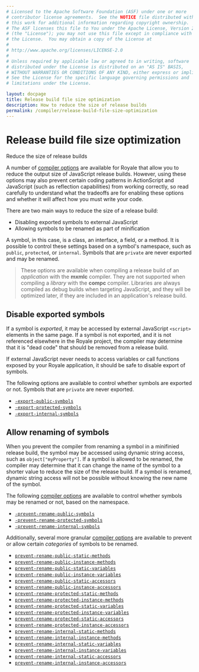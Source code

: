 ```yaml
---
# Licensed to the Apache Software Foundation (ASF) under one or more
# contributor license agreements.  See the NOTICE file distributed with
# this work for additional information regarding copyright ownership.
# The ASF licenses this file to You under the Apache License, Version 2.0
# (the "License"); you may not use this file except in compliance with
# the License.  You may obtain a copy of the License at
# 
# http://www.apache.org/licenses/LICENSE-2.0
# 
# Unless required by applicable law or agreed to in writing, software
# distributed under the License is distributed on an "AS IS" BASIS,
# WITHOUT WARRANTIES OR CONDITIONS OF ANY KIND, either express or implied.
# See the License for the specific language governing permissions and
# limitations under the License.

layout: docpage
title: Release build file size optimization
description: How to reduce the size of release builds
permalink: /compiler/release-build-file-size-optimization
---
```

# Release build file size optimization

Reduce the size of release builds

A number of [compiler options](compiler/compiler-options) are available for Royale that allow you to reduce the output size of JavaScript release builds. However, using these options may also prevent certain coding patterns in ActionScript and JavaScript (such as reflection capabilities) from working correctly, so read carefully to understand what the tradeoffs are for enabling these options and whether it will affect how you must write your code.

There are two main ways to reduce the size of a release build:

- Disabling exported symbols to external JavaScript
- Allowing symbols to be renamed as part of minification

A symbol, in this case, is a class, an interface, a field, or a method. It is possible to control these settings based on a symbol's namespace, such as `public`, `protected`, or `internal`. Symbols that are `private` are never exported and may be renamed.

> These options are available when compiling a release build of an _application_ with the **mxmlc** compiler. They are not supported when compiling a _library_ with the **compc** compiler. Libraries are always compiled as debug builds when targeting JavaScript, and they will be optimized later, if they are included in an application's release build.

## Disable exported symbols

If a symbol is _exported_, it may be accessed by external JavaScript `<script>` elements in the same page. If a symbol is not exported, and it is not referenced elsewhere in the Royale project, the compiler may determine that it is "dead code" that should be removed from a release build.

If external JavaScript never needs to access variables or call functions exposed by your Royale application, it should be safe to disable export of symbols.

The following options are available to control whether symbols are exported or not. Symbols that are `private` are never exported.

- [`-export-public-symbols`](compiler/compiler-options#export-public-symbols)
- [`-export-protected-symbols`](compiler/compiler-options#export-protected-symbols)
- [`-export-internal-symbols`](compiler/compiler-options#export-internal-symbols)

## Allow renaming of symbols

When you prevent the compiler from renaming a symbol in a minifinied release build, the symbol may be accessed using dynamic string access, such as `object["myProperty"]`. If a symbol is allowed to be renamed, the compiler may determine that it can change the name of the symbol to a shorter value to reduce the size of the release build. If a symbol is renamed, dynamic string access will not be possible without knowing the new name of the symbol.

The following [compiler options](compiler/compiler-options) are available to control whether symbols may be renamed or not, based on the namespace.

- [`-prevent-rename-public-symbols`](compiler/compiler-options#prevent-rename-public-symbols)
- [`-prevent-rename-protected-symbols`](compiler/compiler-options#prevent-rename-protected-symbols)
- [`-prevent-rename-internal-symbols`](compiler/compiler-options#prevent-rename-internal-symbols)

Additionally, several more granular [compiler options](compiler/compiler-options) are available to prevent or allow certain _categories_ of symbols to be renamed.

- [`prevent-rename-public-static-methods`](compiler/compiler-options.html#prevent-rename-public-static-methods)
- [`prevent-rename-public-instance-methods`](compiler/compiler-options.html#prevent-rename-public-instance-methods)
- [`prevent-rename-public-static-variables`](compiler/compiler-options.html#prevent-rename-public-static-variables)
- [`prevent-rename-public-instance-variables`](compiler/compiler-options.html#prevent-rename-public-instance-variables)
- [`prevent-rename-public-static-accessors`](compiler/compiler-options.html#prevent-rename-public-static-accessors)
- [`prevent-rename-public-instance-accessors`](compiler/compiler-options.html#prevent-rename-public-instance-accessors)
- [`prevent-rename-protected-static-methods`](compiler/compiler-options.html#prevent-rename-protected-static-methods)
- [`prevent-rename-protected-instance-methods`](compiler/compiler-options.html#prevent-rename-protected-instance-methods)
- [`prevent-rename-protected-static-variables`](compiler/compiler-options.html#prevent-rename-protected-static-variables)
- [`prevent-rename-protected-instance-variables`](compiler/compiler-options.html#prevent-rename-protected-instance-variables)
- [`prevent-rename-protected-static-accessors`](compiler/compiler-options.html#prevent-rename-protected-static-accessors)
- [`prevent-rename-protected-instance-accessors`](compiler/compiler-options.html#prevent-rename-protected-instance-accessors)
- [`prevent-rename-internal-static-methods`](compiler/compiler-options.html#prevent-rename-internal-static-methods)
- [`prevent-rename-internal-instance-methods`](compiler/compiler-options.html#prevent-rename-internal-instance-methods)
- [`prevent-rename-internal-static-variables`](compiler/compiler-options.html#prevent-rename-internal-static-variables)
- [`prevent-rename-internal-instance-variables`](compiler/compiler-options.html#prevent-rename-internal-instance-variables)
- [`prevent-rename-internal-static-accessors`](compiler/compiler-options.html#prevent-rename-internal-static-accessors)
- [`prevent-rename-internal-instance-accessors`](compiler/compiler-options.html#prevent-rename-internal-instance-accessors)